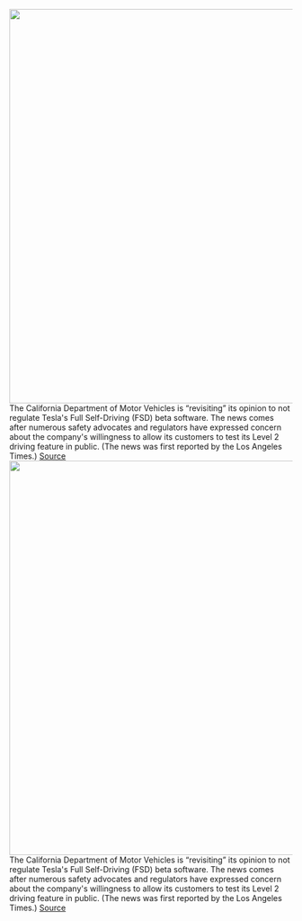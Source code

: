 <img src='https://cdn.vox-cdn.com/thumbor/ywb8QPs8NFKxg9Jc-JrgGro2O5c=/0x0:2040x1360/1200x800/filters:focal(857x517:1183x843)/cdn.vox-cdn.com/uploads/chorus_image/image/70379792/acastro_180524_1777_tesla_0003.0.jpg' width='700px' /><br/>
The California Department of Motor Vehicles is “revisiting” its opinion to not regulate Tesla's Full Self-Driving (FSD) beta software. The news comes after numerous safety advocates and regulators have expressed concern about the company's willingness to allow its customers to test its Level 2 driving feature in public. (The news was first reported by the Los Angeles Times.)
<a href='https://www.theverge.com/2022/1/12/22880305/tesla-fsd-beta-california-dmv-autonomous-vehicle-letter'> Source <a/><img src='https://cdn.vox-cdn.com/thumbor/ywb8QPs8NFKxg9Jc-JrgGro2O5c=/0x0:2040x1360/1200x800/filters:focal(857x517:1183x843)/cdn.vox-cdn.com/uploads/chorus_image/image/70379792/acastro_180524_1777_tesla_0003.0.jpg' width='700px' /><br/>
The California Department of Motor Vehicles is “revisiting” its opinion to not regulate Tesla's Full Self-Driving (FSD) beta software. The news comes after numerous safety advocates and regulators have expressed concern about the company's willingness to allow its customers to test its Level 2 driving feature in public. (The news was first reported by the Los Angeles Times.)
<a href='https://www.theverge.com/2022/1/12/22880305/tesla-fsd-beta-california-dmv-autonomous-vehicle-letter'> Source <a/>